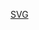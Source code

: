 [SVG](data:image/svg+xml;base64,PD94bWwgdmVyc2lvbj0iMS4wIiBlbmNvZGluZz0iVVRGLTgiIHN0YW5kYWxvbmU9Im5vIj8+Cjwh%0D%0ALS0gQ3JlYXRlZCB3aXRoIElua3NjYXBlIChodHRwOi8vd3d3Lmlua3NjYXBlLm9yZy8pIC0tPgoK%0D%0APHN2ZwogICB4bWxuczpvc2I9Imh0dHA6Ly93d3cub3BlbnN3YXRjaGJvb2sub3JnL3VyaS8yMDA5%0D%0AL29zYiIKICAgeG1sbnM6ZGM9Imh0dHA6Ly9wdXJsLm9yZy9kYy9lbGVtZW50cy8xLjEvIgogICB4%0D%0AbWxuczpjYz0iaHR0cDovL2NyZWF0aXZlY29tbW9ucy5vcmcvbnMjIgogICB4bWxuczpyZGY9Imh0%0D%0AdHA6Ly93d3cudzMub3JnLzE5OTkvMDIvMjItcmRmLXN5bnRheC1ucyMiCiAgIHhtbG5zOnN2Zz0i%0D%0AaHR0cDovL3d3dy53My5vcmcvMjAwMC9zdmciCiAgIHhtbG5zPSJodHRwOi8vd3d3LnczLm9yZy8y%0D%0AMDAwL3N2ZyIKICAgeG1sbnM6c29kaXBvZGk9Imh0dHA6Ly9zb2RpcG9kaS5zb3VyY2Vmb3JnZS5u%0D%0AZXQvRFREL3NvZGlwb2RpLTAuZHRkIgogICB4bWxuczppbmtzY2FwZT0iaHR0cDovL3d3dy5pbmtz%0D%0AY2FwZS5vcmcvbmFtZXNwYWNlcy9pbmtzY2FwZSIKICAgd2lkdGg9Ijc0NC4wOTQ0ODgxOSIKICAg%0D%0AaGVpZ2h0PSIxMDUyLjM2MjIwNDciCiAgIGlkPSJzdmcyIgogICB2ZXJzaW9uPSIxLjEiCiAgIGlu%0D%0Aa3NjYXBlOnZlcnNpb249IjAuOTEgcjEzNzI1IgogICBzb2RpcG9kaTpkb2NuYW1lPSJNRFguc3Zn%0D%0AIj4KICA8ZGVmcwogICAgIGlkPSJkZWZzNCI+CiAgICA8bGluZWFyR3JhZGllbnQKICAgICAgIGlk%0D%0APSJsaW5lYXJHcmFkaWVudDUyMDUiCiAgICAgICBvc2I6cGFpbnQ9InNvbGlkIj4KICAgICAgPHN0%0D%0Ab3AKICAgICAgICAgc3R5bGU9InN0b3AtY29sb3I6IzAwMDAwMDtzdG9wLW9wYWNpdHk6MTsiCiAg%0D%0AICAgICAgIG9mZnNldD0iMCIKICAgICAgICAgaWQ9InN0b3A1MjA3IiAvPgogICAgPC9saW5lYXJH%0D%0AcmFkaWVudD4KICAgIDxsaW5lYXJHcmFkaWVudAogICAgICAgaWQ9ImxpbmVhckdyYWRpZW50Mzc1%0D%0ANSIKICAgICAgIG9zYjpwYWludD0ic29saWQiPgogICAgICA8c3RvcAogICAgICAgICBzdHlsZT0i%0D%0Ac3RvcC1jb2xvcjojMDAwMDAwO3N0b3Atb3BhY2l0eToxOyIKICAgICAgICAgb2Zmc2V0PSIwIgog%0D%0AICAgICAgICBpZD0ic3RvcDM3NTciIC8+CiAgICA8L2xpbmVhckdyYWRpZW50PgogIDwvZGVmcz4K%0D%0AICA8c29kaXBvZGk6bmFtZWR2aWV3CiAgICAgaWQ9ImJhc2UiCiAgICAgcGFnZWNvbG9yPSIjZmZm%0D%0AZmZmIgogICAgIGJvcmRlcmNvbG9yPSIjNjY2NjY2IgogICAgIGJvcmRlcm9wYWNpdHk9IjEuMCIK%0D%0AICAgICBpbmtzY2FwZTpwYWdlb3BhY2l0eT0iMC4wIgogICAgIGlua3NjYXBlOnBhZ2VzaGFkb3c9%0D%0AIjIiCiAgICAgaW5rc2NhcGU6em9vbT0iMiIKICAgICBpbmtzY2FwZTpjeD0iMjMwLjU3ODEyIgog%0D%0AICAgIGlua3NjYXBlOmN5PSI2NDMuOTQxNDciCiAgICAgaW5rc2NhcGU6ZG9jdW1lbnQtdW5pdHM9%0D%0AInB4IgogICAgIGlua3NjYXBlOmN1cnJlbnQtbGF5ZXI9ImxheWVyMSIKICAgICBzaG93Z3JpZD0i%0D%0AZmFsc2UiCiAgICAgaW5rc2NhcGU6d2luZG93LXdpZHRoPSIxNDQwIgogICAgIGlua3NjYXBlOndp%0D%0AbmRvdy1oZWlnaHQ9Ijg1NSIKICAgICBpbmtzY2FwZTp3aW5kb3cteD0iODUiCiAgICAgaW5rc2Nh%0D%0AcGU6d2luZG93LXk9IjUyIgogICAgIGlua3NjYXBlOndpbmRvdy1tYXhpbWl6ZWQ9IjAiIC8+CiAg%0D%0APG1ldGFkYXRhCiAgICAgaWQ9Im1ldGFkYXRhNyI+CiAgICA8cmRmOlJERj4KICAgICAgPGNjOldv%0D%0AcmsKICAgICAgICAgcmRmOmFib3V0PSIiPgogICAgICAgIDxkYzpmb3JtYXQ+aW1hZ2Uvc3ZnK3ht%0D%0AbDwvZGM6Zm9ybWF0PgogICAgICAgIDxkYzp0eXBlCiAgICAgICAgICAgcmRmOnJlc291cmNlPSJo%0D%0AdHRwOi8vcHVybC5vcmcvZGMvZGNtaXR5cGUvU3RpbGxJbWFnZSIgLz4KICAgICAgICA8ZGM6dGl0%0D%0AbGUgLz4KICAgICAgPC9jYzpXb3JrPgogICAgPC9yZGY6UkRGPgogIDwvbWV0YWRhdGE+CiAgPGcK%0D%0AICAgICBpbmtzY2FwZTpsYWJlbD0iTGF5ZXIgMSIKICAgICBpbmtzY2FwZTpncm91cG1vZGU9Imxh%0D%0AeWVyIgogICAgIGlkPSJsYXllcjEiPgogICAgPGcKICAgICAgIGlkPSJnNDQ4MSIKICAgICAgIHRy%0D%0AYW5zZm9ybT0idHJhbnNsYXRlKC0xOCwzOCkiPgogICAgICA8cmVjdAogICAgICAgICB0cmFuc2Zv%0D%0Acm09InNjYWxlKDEsLTEpIgogICAgICAgICB5PSItODMuMTc1ODg4IgogICAgICAgICB4PSI0MDcu%0D%0ANzY3NDYiCiAgICAgICAgIGhlaWdodD0iMjUiCiAgICAgICAgIHdpZHRoPSIxMy40Mjg3NDkiCiAg%0D%0AICAgICAgIGlkPSJyZWN0Mjk4NSIKICAgICAgICAgc3R5bGU9ImZpbGw6bm9uZTtzdHJva2U6IzAw%0D%0AMDAwMDtzdHJva2Utd2lkdGg6MC40MTQ5OTk5OTtzdHJva2UtbGluZWNhcDpidXR0O3N0cm9rZS1s%0D%0AaW5lam9pbjptaXRlcjtzdHJva2UtbWl0ZXJsaW1pdDo0O3N0cm9rZS1vcGFjaXR5OjE7c3Ryb2tl%0D%0ALWRhc2hhcnJheTpub25lIiAvPgogICAgICA8cmVjdAogICAgICAgICBzdHlsZT0iZmlsbDpub25l%0D%0AO3N0cm9rZTojMDAwMDAwO3N0cm9rZS13aWR0aDowLjQxNDk5OTk5O3N0cm9rZS1saW5lY2FwOmJ1%0D%0AdHQ7c3Ryb2tlLWxpbmVqb2luOm1pdGVyO3N0cm9rZS1taXRlcmxpbWl0OjQ7c3Ryb2tlLW9wYWNp%0D%0AdHk6MTtzdHJva2UtZGFzaGFycmF5Om5vbmUiCiAgICAgICAgIGlkPSJyZWN0NTI2MCIKICAgICAg%0D%0AICAgd2lkdGg9IjEzLjQyODc0OSIKICAgICAgICAgaGVpZ2h0PSIyNSIKICAgICAgICAgeD0iNDM1%0D%0ALjM1MDgiCiAgICAgICAgIHk9Ii04My4xNzU4ODgiCiAgICAgICAgIHRyYW5zZm9ybT0ic2NhbGUo%0D%0AMSwtMSkiIC8+CiAgICAgIDxyZWN0CiAgICAgICAgIHN0eWxlPSJmaWxsOm5vbmU7c3Ryb2tlOiMw%0D%0AMDAwMDA7c3Ryb2tlLXdpZHRoOjAuNDE0OTk5OTk7c3Ryb2tlLWxpbmVjYXA6YnV0dDtzdHJva2Ut%0D%0AbGluZWpvaW46bWl0ZXI7c3Ryb2tlLW1pdGVybGltaXQ6NDtzdHJva2Utb3BhY2l0eToxO3N0cm9r%0D%0AZS1kYXNoYXJyYXk6bm9uZSIKICAgICAgICAgaWQ9InJlY3Q1MjY2IgogICAgICAgICB3aWR0aD0i%0D%0AMTMuNDI4NzQ5IgogICAgICAgICBoZWlnaHQ9IjI1IgogICAgICAgICB4PSI0MjEuNDM0MTEiCiAg%0D%0AICAgICAgIHk9Ii04My4xNzU4ODgiCiAgICAgICAgIHRyYW5zZm9ybT0ic2NhbGUoMSwtMSkiIC8+%0D%0ACiAgICAgIDxyZWN0CiAgICAgICAgIHN0eWxlPSJmaWxsOm5vbmU7c3Ryb2tlOiMwMDAwMDA7c3Ry%0D%0Ab2tlLXdpZHRoOjAuNDE0OTk5OTk7c3Ryb2tlLWxpbmVjYXA6YnV0dDtzdHJva2UtbGluZWpvaW46%0D%0AbWl0ZXI7c3Ryb2tlLW1pdGVybGltaXQ6NDtzdHJva2Utb3BhY2l0eToxO3N0cm9rZS1kYXNoYXJy%0D%0AYXk6bm9uZSIKICAgICAgICAgaWQ9InJlY3Q1MjcwIgogICAgICAgICB3aWR0aD0iMTMuNDI4NzQ5%0D%0AIgogICAgICAgICBoZWlnaHQ9IjI1IgogICAgICAgICB4PSI0NDkuMDE3NDYiCiAgICAgICAgIHk9%0D%0AIi04My4xNzU4ODgiCiAgICAgICAgIHRyYW5zZm9ybT0ic2NhbGUoMSwtMSkiIC8+CiAgICA8L2c+%0D%0ACiAgICA8ZwogICAgICAgaWQ9Imc1Mjg2IgogICAgICAgdHJhbnNmb3JtPSJ0cmFuc2xhdGUoLTI3%0D%0ALjUsMTguNzUpIj4KICAgICAgPHJlY3QKICAgICAgICAgc3R5bGU9ImZpbGw6bm9uZTtzdHJva2U6%0D%0AIzAwMDAwMDtzdHJva2Utd2lkdGg6MC40MTQ5OTk5OTtzdHJva2UtbGluZWNhcDpidXR0O3N0cm9r%0D%0AZS1saW5lam9pbjptaXRlcjtzdHJva2UtbWl0ZXJsaW1pdDo0O3N0cm9rZS1vcGFjaXR5OjE7c3Ry%0D%0Ab2tlLWRhc2hhcnJheTpub25lIgogICAgICAgICBpZD0icmVjdDUyODgiCiAgICAgICAgIHdpZHRo%0D%0APSIxMy40Mjg3NDkiCiAgICAgICAgIGhlaWdodD0iMjUiCiAgICAgICAgIHg9IjgwLjAwMDQyNyIK%0D%0AICAgICAgICAgeT0iLTExNS4zNjIxOCIKICAgICAgICAgdHJhbnNmb3JtPSJzY2FsZSgxLC0xKSIg%0D%0ALz4KICAgICAgPHJlY3QKICAgICAgICAgdHJhbnNmb3JtPSJzY2FsZSgxLC0xKSIKICAgICAgICAg%0D%0AeT0iLTExNS4zNjIxOCIKICAgICAgICAgeD0iMTA3LjU4Mzc2IgogICAgICAgICBoZWlnaHQ9IjI1%0D%0AIgogICAgICAgICB3aWR0aD0iMTMuNDI4NzQ5IgogICAgICAgICBpZD0icmVjdDUyOTAiCiAgICAg%0D%0AICAgIHN0eWxlPSJmaWxsOm5vbmU7c3Ryb2tlOiMwMDAwMDA7c3Ryb2tlLXdpZHRoOjAuNDE0OTk5%0D%0AOTk7c3Ryb2tlLWxpbmVjYXA6YnV0dDtzdHJva2UtbGluZWpvaW46bWl0ZXI7c3Ryb2tlLW1pdGVy%0D%0AbGltaXQ6NDtzdHJva2Utb3BhY2l0eToxO3N0cm9rZS1kYXNoYXJyYXk6bm9uZSIgLz4KICAgICAg%0D%0APHJlY3QKICAgICAgICAgdHJhbnNmb3JtPSJzY2FsZSgxLC0xKSIKICAgICAgICAgeT0iLTExNS4z%0D%0ANjIxOCIKICAgICAgICAgeD0iOTMuNjY3MDg0IgogICAgICAgICBoZWlnaHQ9IjI1IgogICAgICAg%0D%0AICB3aWR0aD0iMTMuNDI4NzQ5IgogICAgICAgICBpZD0icmVjdDUyOTIiCiAgICAgICAgIHN0eWxl%0D%0APSJmaWxsOm5vbmU7c3Ryb2tlOiMwMDAwMDA7c3Ryb2tlLXdpZHRoOjAuNDE0OTk5OTk7c3Ryb2tl%0D%0ALWxpbmVjYXA6YnV0dDtzdHJva2UtbGluZWpvaW46bWl0ZXI7c3Ryb2tlLW1pdGVybGltaXQ6NDtz%0D%0AdHJva2Utb3BhY2l0eToxO3N0cm9rZS1kYXNoYXJyYXk6bm9uZSIgLz4KICAgICAgPHJlY3QKICAg%0D%0AICAgICAgdHJhbnNmb3JtPSJzY2FsZSgxLC0xKSIKICAgICAgICAgeT0iLTExNS4zNjIxOCIKICAg%0D%0AICAgICAgeD0iMTIxLjI1MDQyIgogICAgICAgICBoZWlnaHQ9IjI1IgogICAgICAgICB3aWR0aD0i%0D%0AMTMuNDI4NzQ5IgogICAgICAgICBpZD0icmVjdDUyOTQiCiAgICAgICAgIHN0eWxlPSJmaWxsOm5v%0D%0AbmU7c3Ryb2tlOiMwMDAwMDA7c3Ryb2tlLXdpZHRoOjAuNDE0OTk5OTk7c3Ryb2tlLWxpbmVjYXA6%0D%0AYnV0dDtzdHJva2UtbGluZWpvaW46bWl0ZXI7c3Ryb2tlLW1pdGVybGltaXQ6NDtzdHJva2Utb3Bh%0D%0AY2l0eToxO3N0cm9rZS1kYXNoYXJyYXk6bm9uZSIgLz4KICAgIDwvZz4KICAgIDxyZWN0CiAgICAg%0D%0AICBzdHlsZT0iZmlsbDojMDAwMDAwO2ZpbGwtb3BhY2l0eTowO2ZpbGwtcnVsZTpldmVub2RkO3N0%0D%0Acm9rZTojMDAwMDAwO3N0cm9rZS13aWR0aDowLjQ2MDY4MjY7c3Ryb2tlLW1pdGVybGltaXQ6NDtz%0D%0AdHJva2Utb3BhY2l0eToxO3N0cm9rZS1kYXNoYXJyYXk6bm9uZSIKICAgICAgIGlkPSJyZWN0NTI5%0D%0ANiIKICAgICAgIHdpZHRoPSI3My45MzY0NyIKICAgICAgIGhlaWdodD0iMjUiCiAgICAgICB4PSIx%0D%0AMDcuNSIKICAgICAgIHk9IjEwOS4zNjIxOCIgLz4KICAgIDx0ZXh0CiAgICAgICB4bWw6c3BhY2U9%0D%0AInByZXNlcnZlIgogICAgICAgc3R5bGU9ImZvbnQtc2l6ZTo2LjUwODU3NzM1cHg7Zm9udC1zdHls%0D%0AZTpub3JtYWw7Zm9udC13ZWlnaHQ6bm9ybWFsO2xpbmUtaGVpZ2h0OjEyNSU7bGV0dGVyLXNwYWNp%0D%0Abmc6MHB4O3dvcmQtc3BhY2luZzowcHg7ZmlsbDojMDAwMDAwO2ZpbGwtb3BhY2l0eToxO3N0cm9r%0D%0AZTpub25lO2ZvbnQtZmFtaWx5OlNhbnMiCiAgICAgICB4PSIxMTguMjM1MjQiCiAgICAgICB5PSIx%0D%0AMTkuOTIwNDYiCiAgICAgICBpZD0idGV4dDUyOTgiCiAgICAgICBzb2RpcG9kaTpsaW5lc3BhY2lu%0D%0AZz0iMTI1JSI+PHRzcGFuCiAgICAgICAgIHNvZGlwb2RpOnJvbGU9ImxpbmUiCiAgICAgICAgIGlk%0D%0APSJ0c3BhbjUzMDAiCiAgICAgICAgIHg9IjExOC4yMzUyNCIKICAgICAgICAgeT0iMTE5LjkyMDQ2%0D%0AIj5EaWN0IEluZm8gU3RyaW5nIDwvdHNwYW4+PHRzcGFuCiAgICAgICAgIHNvZGlwb2RpOnJvbGU9%0D%0AImxpbmUiCiAgICAgICAgIHg9IjExOC4yMzUyNCIKICAgICAgICAgeT0iMTI4LjA1NjE4IgogICAg%0D%0AICAgICBpZD0idHNwYW41MzkwIj4gICAgICBVVEYtMTY8L3RzcGFuPjwvdGV4dD4KICAgIDx0ZXh0%0D%0ACiAgICAgICB4bWw6c3BhY2U9InByZXNlcnZlIgogICAgICAgc3R5bGU9ImZvbnQtc2l6ZToxNHB4%0D%0AO2ZvbnQtc3R5bGU6bm9ybWFsO2ZvbnQtd2VpZ2h0Om5vcm1hbDtsaW5lLWhlaWdodDoxMjUlO2xl%0D%0AdHRlci1zcGFjaW5nOjBweDt3b3JkLXNwYWNpbmc6MHB4O2ZpbGw6IzAwMDAwMDtmaWxsLW9wYWNp%0D%0AdHk6MTtzdHJva2U6bm9uZTtmb250LWZhbWlseTpTYW5zIgogICAgICAgeD0iNjkuMjUiCiAgICAg%0D%0AICB5PSIxMjIuODYyMTgiCiAgICAgICBpZD0idGV4dDUzMDIiCiAgICAgICBzb2RpcG9kaTpsaW5l%0D%0Ac3BhY2luZz0iMTI1JSI+PHRzcGFuCiAgICAgICAgIHNvZGlwb2RpOnJvbGU9ImxpbmUiCiAgICAg%0D%0AICAgIGlkPSJ0c3BhbjUzMDQiCiAgICAgICAgIHg9IjY5LjI1IgogICAgICAgICB5PSIxMjIuODYy%0D%0AMTgiCiAgICAgICAgIHN0eWxlPSJmb250LXNpemU6NnB4Ij5JbnRlZ2VyPC90c3Bhbj48L3RleHQ+%0D%0ACiAgICA8ZwogICAgICAgaWQ9Imc1MzUzIgogICAgICAgdHJhbnNmb3JtPSJ0cmFuc2xhdGUoMTAy%0D%0ALjI0NTkxLDE4LjczNDAxOSkiPgogICAgICA8cmVjdAogICAgICAgICBzdHlsZT0iZmlsbDpub25l%0D%0AO3N0cm9rZTojMDAwMDAwO3N0cm9rZS13aWR0aDowLjQxNDk5OTk5O3N0cm9rZS1saW5lY2FwOmJ1%0D%0AdHQ7c3Ryb2tlLWxpbmVqb2luOm1pdGVyO3N0cm9rZS1taXRlcmxpbWl0OjQ7c3Ryb2tlLWRhc2hh%0D%0AcnJheTpub25lO3N0cm9rZS1vcGFjaXR5OjEiCiAgICAgICAgIGlkPSJyZWN0NTM1NSIKICAgICAg%0D%0AICAgd2lkdGg9IjEzLjQyODc0OSIKICAgICAgICAgaGVpZ2h0PSIyNSIKICAgICAgICAgeD0iODAu%0D%0AMDAwNDI3IgogICAgICAgICB5PSItMTE1LjM2MjE4IgogICAgICAgICB0cmFuc2Zvcm09InNjYWxl%0D%0AKDEsLTEpIiAvPgogICAgICA8cmVjdAogICAgICAgICB0cmFuc2Zvcm09InNjYWxlKDEsLTEpIgog%0D%0AICAgICAgICB5PSItMTE1LjM2MjE4IgogICAgICAgICB4PSIxMDcuNTgzNzYiCiAgICAgICAgIGhl%0D%0AaWdodD0iMjUiCiAgICAgICAgIHdpZHRoPSIxMy40Mjg3NDkiCiAgICAgICAgIGlkPSJyZWN0NTM1%0D%0ANyIKICAgICAgICAgc3R5bGU9ImZpbGw6bm9uZTtzdHJva2U6IzAwMDAwMDtzdHJva2Utd2lkdGg6%0D%0AMC40MTQ5OTk5OTtzdHJva2UtbGluZWNhcDpidXR0O3N0cm9rZS1saW5lam9pbjptaXRlcjtzdHJv%0D%0Aa2UtbWl0ZXJsaW1pdDo0O3N0cm9rZS1kYXNoYXJyYXk6bm9uZTtzdHJva2Utb3BhY2l0eToxIiAv%0D%0APgogICAgICA8cmVjdAogICAgICAgICB0cmFuc2Zvcm09InNjYWxlKDEsLTEpIgogICAgICAgICB5%0D%0APSItMTE1LjM2MjE4IgogICAgICAgICB4PSI5My42NjcwODQiCiAgICAgICAgIGhlaWdodD0iMjUi%0D%0ACiAgICAgICAgIHdpZHRoPSIxMy40Mjg3NDkiCiAgICAgICAgIGlkPSJyZWN0NTM1OSIKICAgICAg%0D%0AICAgc3R5bGU9ImZpbGw6bm9uZTtzdHJva2U6IzAwMDAwMDtzdHJva2Utd2lkdGg6MC40MTQ5OTk5%0D%0AOTtzdHJva2UtbGluZWNhcDpidXR0O3N0cm9rZS1saW5lam9pbjptaXRlcjtzdHJva2UtbWl0ZXJs%0D%0AaW1pdDo0O3N0cm9rZS1kYXNoYXJyYXk6bm9uZTtzdHJva2Utb3BhY2l0eToxIiAvPgogICAgICA8%0D%0AcmVjdAogICAgICAgICB0cmFuc2Zvcm09InNjYWxlKDEsLTEpIgogICAgICAgICB5PSItMTE1LjM2%0D%0AMjE4IgogICAgICAgICB4PSIxMjEuMjUwNDIiCiAgICAgICAgIGhlaWdodD0iMjUiCiAgICAgICAg%0D%0AIHdpZHRoPSIxMy40Mjg3NDkiCiAgICAgICAgIGlkPSJyZWN0NTM2MSIKICAgICAgICAgc3R5bGU9%0D%0AImZpbGw6bm9uZTtzdHJva2U6IzAwMDAwMDtzdHJva2Utd2lkdGg6MC40MTQ5OTk5OTtzdHJva2Ut%0D%0AbGluZWNhcDpidXR0O3N0cm9rZS1saW5lam9pbjptaXRlcjtzdHJva2UtbWl0ZXJsaW1pdDo0O3N0%0D%0Acm9rZS1kYXNoYXJyYXk6bm9uZTtzdHJva2Utb3BhY2l0eToxIiAvPgogICAgPC9nPgogICAgPHRl%0D%0AeHQKICAgICAgIHhtbDpzcGFjZT0icHJlc2VydmUiCiAgICAgICBzdHlsZT0iZm9udC1zaXplOjZw%0D%0AeDtmb250LXN0eWxlOm5vcm1hbDtmb250LXdlaWdodDpub3JtYWw7bGluZS1oZWlnaHQ6MTI1JTts%0D%0AZXR0ZXItc3BhY2luZzowcHg7d29yZC1zcGFjaW5nOjBweDtmaWxsOiMwMDAwMDA7ZmlsbC1vcGFj%0D%0AaXR5OjE7c3Ryb2tlOm5vbmU7Zm9udC1mYW1pbHk6U2FucyIKICAgICAgIHg9IjgyLjI1IgogICAg%0D%0AICAgeT0iODkuODYyMTgzIgogICAgICAgaWQ9InRleHQ1Mzg2IgogICAgICAgc29kaXBvZGk6bGlu%0D%0AZXNwYWNpbmc9IjEyNSUiPjx0c3BhbgogICAgICAgICBzb2RpcG9kaTpyb2xlPSJsaW5lIgogICAg%0D%0AICAgICBpZD0idHNwYW41Mzg4IgogICAgICAgICB4PSI4Mi4yNSIKICAgICAgICAgeT0iODkuODYy%0D%0AMTgzIj5OdW1iZXIgb2YgQnl0ZXM8L3RzcGFuPjwvdGV4dD4KICAgIDxnCiAgICAgICBpZD0iZzUz%0D%0AOTIiCiAgICAgICB0cmFuc2Zvcm09InRyYW5zbGF0ZSgtMjgsMTM1KSIKICAgICAgIHN0eWxlPSJm%0D%0AaWxsOiM4MDgwMDAiPgogICAgICA8cmVjdAogICAgICAgICBzdHlsZT0iZmlsbDojODA4MDAwO3N0%0D%0Acm9rZTojMDAwMDAwO3N0cm9rZS13aWR0aDowLjQxNDk5OTk5O3N0cm9rZS1saW5lY2FwOmJ1dHQ7%0D%0Ac3Ryb2tlLWxpbmVqb2luOm1pdGVyO3N0cm9rZS1taXRlcmxpbWl0OjQ7c3Ryb2tlLW9wYWNpdHk6%0D%0AMTtzdHJva2UtZGFzaGFycmF5Om5vbmUiCiAgICAgICAgIGlkPSJyZWN0NTM5NCIKICAgICAgICAg%0D%0Ad2lkdGg9IjEzLjQyODc0OSIKICAgICAgICAgaGVpZ2h0PSIyNSIKICAgICAgICAgeD0iODAuMDAw%0D%0ANDI3IgogICAgICAgICB5PSItMTE1LjM2MjE4IgogICAgICAgICB0cmFuc2Zvcm09InNjYWxlKDEs%0D%0ALTEpIiAvPgogICAgICA8cmVjdAogICAgICAgICB0cmFuc2Zvcm09InNjYWxlKDEsLTEpIgogICAg%0D%0AICAgICB5PSItMTE1LjM2MjE4IgogICAgICAgICB4PSIxMDcuNTgzNzYiCiAgICAgICAgIGhlaWdo%0D%0AdD0iMjUiCiAgICAgICAgIHdpZHRoPSIxMy40Mjg3NDkiCiAgICAgICAgIGlkPSJyZWN0NTM5NiIK%0D%0AICAgICAgICAgc3R5bGU9ImZpbGw6IzgwODAwMDtzdHJva2U6IzAwMDAwMDtzdHJva2Utd2lkdGg6%0D%0AMC40MTQ5OTk5OTtzdHJva2UtbGluZWNhcDpidXR0O3N0cm9rZS1saW5lam9pbjptaXRlcjtzdHJv%0D%0Aa2UtbWl0ZXJsaW1pdDo0O3N0cm9rZS1vcGFjaXR5OjE7c3Ryb2tlLWRhc2hhcnJheTpub25lIiAv%0D%0APgogICAgICA8cmVjdAogICAgICAgICB0cmFuc2Zvcm09InNjYWxlKDEsLTEpIgogICAgICAgICB5%0D%0APSItMTE1LjM2MjE4IgogICAgICAgICB4PSI5My42NjcwODQiCiAgICAgICAgIGhlaWdodD0iMjUi%0D%0ACiAgICAgICAgIHdpZHRoPSIxMy40Mjg3NDkiCiAgICAgICAgIGlkPSJyZWN0NTM5OCIKICAgICAg%0D%0AICAgc3R5bGU9ImZpbGw6IzgwODAwMDtzdHJva2U6IzAwMDAwMDtzdHJva2Utd2lkdGg6MC40MTQ5%0D%0AOTk5OTtzdHJva2UtbGluZWNhcDpidXR0O3N0cm9rZS1saW5lam9pbjptaXRlcjtzdHJva2UtbWl0%0D%0AZXJsaW1pdDo0O3N0cm9rZS1vcGFjaXR5OjE7c3Ryb2tlLWRhc2hhcnJheTpub25lIiAvPgogICAg%0D%0AICA8cmVjdAogICAgICAgICB0cmFuc2Zvcm09InNjYWxlKDEsLTEpIgogICAgICAgICB5PSItMTE1%0D%0ALjM2MjE4IgogICAgICAgICB4PSIxMjEuMjUwNDIiCiAgICAgICAgIGhlaWdodD0iMjUiCiAgICAg%0D%0AICAgIHdpZHRoPSIxMy40Mjg3NDkiCiAgICAgICAgIGlkPSJyZWN0NTQwMCIKICAgICAgICAgc3R5%0D%0AbGU9ImZpbGw6IzgwODAwMDtzdHJva2U6IzAwMDAwMDtzdHJva2Utd2lkdGg6MC40MTQ5OTk5OTtz%0D%0AdHJva2UtbGluZWNhcDpidXR0O3N0cm9rZS1saW5lam9pbjptaXRlcjtzdHJva2UtbWl0ZXJsaW1p%0D%0AdDo0O3N0cm9rZS1vcGFjaXR5OjE7c3Ryb2tlLWRhc2hhcnJheTpub25lIiAvPgogICAgPC9nPgog%0D%0AICAgPGcKICAgICAgIHRyYW5zZm9ybT0idHJhbnNsYXRlKDI3LDEzNSkiCiAgICAgICBpZD0iZzU0%0D%0AMDIiCiAgICAgICBzdHlsZT0iZmlsbDojODA4MDAwIj4KICAgICAgPHJlY3QKICAgICAgICAgdHJh%0D%0AbnNmb3JtPSJzY2FsZSgxLC0xKSIKICAgICAgICAgeT0iLTExNS4zNjIxOCIKICAgICAgICAgeD0i%0D%0AODAuMDAwNDI3IgogICAgICAgICBoZWlnaHQ9IjI1IgogICAgICAgICB3aWR0aD0iMTMuNDI4NzQ5%0D%0AIgogICAgICAgICBpZD0icmVjdDU0MDQiCiAgICAgICAgIHN0eWxlPSJmaWxsOiM4MDgwMDA7c3Ry%0D%0Ab2tlOiMwMDAwMDA7c3Ryb2tlLXdpZHRoOjAuNDE0OTk5OTk7c3Ryb2tlLWxpbmVjYXA6YnV0dDtz%0D%0AdHJva2UtbGluZWpvaW46bWl0ZXI7c3Ryb2tlLW1pdGVybGltaXQ6NDtzdHJva2Utb3BhY2l0eTox%0D%0AO3N0cm9rZS1kYXNoYXJyYXk6bm9uZSIgLz4KICAgICAgPHJlY3QKICAgICAgICAgc3R5bGU9ImZp%0D%0AbGw6IzgwODAwMDtzdHJva2U6IzAwMDAwMDtzdHJva2Utd2lkdGg6MC40MTQ5OTk5OTtzdHJva2Ut%0D%0AbGluZWNhcDpidXR0O3N0cm9rZS1saW5lam9pbjptaXRlcjtzdHJva2UtbWl0ZXJsaW1pdDo0O3N0%0D%0Acm9rZS1vcGFjaXR5OjE7c3Ryb2tlLWRhc2hhcnJheTpub25lIgogICAgICAgICBpZD0icmVjdDU0%0D%0AMDYiCiAgICAgICAgIHdpZHRoPSIxMy40Mjg3NDkiCiAgICAgICAgIGhlaWdodD0iMjUiCiAgICAg%0D%0AICAgIHg9IjEwNy41ODM3NiIKICAgICAgICAgeT0iLTExNS4zNjIxOCIKICAgICAgICAgdHJhbnNm%0D%0Ab3JtPSJzY2FsZSgxLC0xKSIgLz4KICAgICAgPHJlY3QKICAgICAgICAgc3R5bGU9ImZpbGw6Izgw%0D%0AODAwMDtzdHJva2U6IzAwMDAwMDtzdHJva2Utd2lkdGg6MC40MTQ5OTk5OTtzdHJva2UtbGluZWNh%0D%0AcDpidXR0O3N0cm9rZS1saW5lam9pbjptaXRlcjtzdHJva2UtbWl0ZXJsaW1pdDo0O3N0cm9rZS1v%0D%0AcGFjaXR5OjE7c3Ryb2tlLWRhc2hhcnJheTpub25lIgogICAgICAgICBpZD0icmVjdDU0MDgiCiAg%0D%0AICAgICAgIHdpZHRoPSIxMy40Mjg3NDkiCiAgICAgICAgIGhlaWdodD0iMjUiCiAgICAgICAgIHg9%0D%0AIjkzLjY2NzA4NCIKICAgICAgICAgeT0iLTExNS4zNjIxOCIKICAgICAgICAgdHJhbnNmb3JtPSJz%0D%0AY2FsZSgxLC0xKSIgLz4KICAgICAgPHJlY3QKICAgICAgICAgc3R5bGU9ImZpbGw6IzgwODAwMDtz%0D%0AdHJva2U6IzAwMDAwMDtzdHJva2Utd2lkdGg6MC40MTQ5OTk5OTtzdHJva2UtbGluZWNhcDpidXR0%0D%0AO3N0cm9rZS1saW5lam9pbjptaXRlcjtzdHJva2UtbWl0ZXJsaW1pdDo0O3N0cm9rZS1vcGFjaXR5%0D%0AOjE7c3Ryb2tlLWRhc2hhcnJheTpub25lIgogICAgICAgICBpZD0icmVjdDU0MTAiCiAgICAgICAg%0D%0AIHdpZHRoPSIxMy40Mjg3NDkiCiAgICAgICAgIGhlaWdodD0iMjUiCiAgICAgICAgIHg9IjEyMS4y%0D%0ANTA0MiIKICAgICAgICAgeT0iLTExNS4zNjIxOCIKICAgICAgICAgdHJhbnNmb3JtPSJzY2FsZSgx%0D%0ALC0xKSIgLz4KICAgIDwvZz4KICAgIDxnCiAgICAgICB0cmFuc2Zvcm09InRyYW5zbGF0ZSgtMjgs%0D%0AMTY0LjUpIgogICAgICAgaWQ9Imc1NDQwIgogICAgICAgc3R5bGU9ImZpbGw6IzgwODAwMCI+CiAg%0D%0AICAgIDxyZWN0CiAgICAgICAgIHRyYW5zZm9ybT0ic2NhbGUoMSwtMSkiCiAgICAgICAgIHk9Ii0x%0D%0AMTUuMzYyMTgiCiAgICAgICAgIHg9IjgwLjAwMDQyNyIKICAgICAgICAgaGVpZ2h0PSIyNSIKICAg%0D%0AICAgICAgd2lkdGg9IjEzLjQyODc0OSIKICAgICAgICAgaWQ9InJlY3Q1NDQyIgogICAgICAgICBz%0D%0AdHlsZT0iZmlsbDojODA4MDAwO3N0cm9rZTojMDAwMDAwO3N0cm9rZS13aWR0aDowLjQxNDk5OTk5%0D%0AO3N0cm9rZS1saW5lY2FwOmJ1dHQ7c3Ryb2tlLWxpbmVqb2luOm1pdGVyO3N0cm9rZS1taXRlcmxp%0D%0AbWl0OjQ7c3Ryb2tlLW9wYWNpdHk6MTtzdHJva2UtZGFzaGFycmF5Om5vbmUiIC8+CiAgICAgIDxy%0D%0AZWN0CiAgICAgICAgIHN0eWxlPSJmaWxsOiM4MDgwMDA7c3Ryb2tlOiMwMDAwMDA7c3Ryb2tlLXdp%0D%0AZHRoOjAuNDE0OTk5OTk7c3Ryb2tlLWxpbmVjYXA6YnV0dDtzdHJva2UtbGluZWpvaW46bWl0ZXI7%0D%0Ac3Ryb2tlLW1pdGVybGltaXQ6NDtzdHJva2Utb3BhY2l0eToxO3N0cm9rZS1kYXNoYXJyYXk6bm9u%0D%0AZSIKICAgICAgICAgaWQ9InJlY3Q1NDQ0IgogICAgICAgICB3aWR0aD0iMTMuNDI4NzQ5IgogICAg%0D%0AICAgICBoZWlnaHQ9IjI1IgogICAgICAgICB4PSIxMDcuNTgzNzYiCiAgICAgICAgIHk9Ii0xMTUu%0D%0AMzYyMTgiCiAgICAgICAgIHRyYW5zZm9ybT0ic2NhbGUoMSwtMSkiIC8+CiAgICAgIDxyZWN0CiAg%0D%0AICAgICAgIHN0eWxlPSJmaWxsOiM4MDgwMDA7c3Ryb2tlOiMwMDAwMDA7c3Ryb2tlLXdpZHRoOjAu%0D%0ANDE0OTk5OTk7c3Ryb2tlLWxpbmVjYXA6YnV0dDtzdHJva2UtbGluZWpvaW46bWl0ZXI7c3Ryb2tl%0D%0ALW1pdGVybGltaXQ6NDtzdHJva2Utb3BhY2l0eToxO3N0cm9rZS1kYXNoYXJyYXk6bm9uZSIKICAg%0D%0AICAgICAgaWQ9InJlY3Q1NDQ2IgogICAgICAgICB3aWR0aD0iMTMuNDI4NzQ5IgogICAgICAgICBo%0D%0AZWlnaHQ9IjI1IgogICAgICAgICB4PSI5My42NjcwODQiCiAgICAgICAgIHk9Ii0xMTUuMzYyMTgi%0D%0ACiAgICAgICAgIHRyYW5zZm9ybT0ic2NhbGUoMSwtMSkiIC8+CiAgICAgIDxyZWN0CiAgICAgICAg%0D%0AIHN0eWxlPSJmaWxsOiM4MDgwMDA7c3Ryb2tlOiMwMDAwMDA7c3Ryb2tlLXdpZHRoOjAuNDE0OTk5%0D%0AOTk7c3Ryb2tlLWxpbmVjYXA6YnV0dDtzdHJva2UtbGluZWpvaW46bWl0ZXI7c3Ryb2tlLW1pdGVy%0D%0AbGltaXQ6NDtzdHJva2Utb3BhY2l0eToxO3N0cm9rZS1kYXNoYXJyYXk6bm9uZSIKICAgICAgICAg%0D%0AaWQ9InJlY3Q1NDQ4IgogICAgICAgICB3aWR0aD0iMTMuNDI4NzQ5IgogICAgICAgICBoZWlnaHQ9%0D%0AIjI1IgogICAgICAgICB4PSIxMjEuMjUwNDIiCiAgICAgICAgIHk9Ii0xMTUuMzYyMTgiCiAgICAg%0D%0AICAgIHRyYW5zZm9ybT0ic2NhbGUoMSwtMSkiIC8+CiAgICA8L2c+CiAgICA8ZwogICAgICAgaWQ9%0D%0AImc1NDUwIgogICAgICAgdHJhbnNmb3JtPSJ0cmFuc2xhdGUoMjcsMTY0LjUpIgogICAgICAgc3R5%0D%0AbGU9ImZpbGw6IzgwODAwMCI+CiAgICAgIDxyZWN0CiAgICAgICAgIHN0eWxlPSJmaWxsOiM4MDgw%0D%0AMDA7c3Ryb2tlOiMwMDAwMDA7c3Ryb2tlLXdpZHRoOjAuNDE0OTk5OTk7c3Ryb2tlLWxpbmVjYXA6%0D%0AYnV0dDtzdHJva2UtbGluZWpvaW46bWl0ZXI7c3Ryb2tlLW1pdGVybGltaXQ6NDtzdHJva2Utb3Bh%0D%0AY2l0eToxO3N0cm9rZS1kYXNoYXJyYXk6bm9uZSIKICAgICAgICAgaWQ9InJlY3Q1NDUyIgogICAg%0D%0AICAgICB3aWR0aD0iMTMuNDI4NzQ5IgogICAgICAgICBoZWlnaHQ9IjI1IgogICAgICAgICB4PSI4%0D%0AMC4wMDA0MjciCiAgICAgICAgIHk9Ii0xMTUuMzYyMTgiCiAgICAgICAgIHRyYW5zZm9ybT0ic2Nh%0D%0AbGUoMSwtMSkiIC8+CiAgICAgIDxyZWN0CiAgICAgICAgIHRyYW5zZm9ybT0ic2NhbGUoMSwtMSki%0D%0ACiAgICAgICAgIHk9Ii0xMTUuMzYyMTgiCiAgICAgICAgIHg9IjEwNy41ODM3NiIKICAgICAgICAg%0D%0AaGVpZ2h0PSIyNSIKICAgICAgICAgd2lkdGg9IjEzLjQyODc0OSIKICAgICAgICAgaWQ9InJlY3Q1%0D%0ANDU0IgogICAgICAgICBzdHlsZT0iZmlsbDojODA4MDAwO3N0cm9rZTojMDAwMDAwO3N0cm9rZS13%0D%0AaWR0aDowLjQxNDk5OTk5O3N0cm9rZS1saW5lY2FwOmJ1dHQ7c3Ryb2tlLWxpbmVqb2luOm1pdGVy%0D%0AO3N0cm9rZS1taXRlcmxpbWl0OjQ7c3Ryb2tlLW9wYWNpdHk6MTtzdHJva2UtZGFzaGFycmF5Om5v%0D%0AbmUiIC8+CiAgICAgIDxyZWN0CiAgICAgICAgIHRyYW5zZm9ybT0ic2NhbGUoMSwtMSkiCiAgICAg%0D%0AICAgIHk9Ii0xMTUuMzYyMTgiCiAgICAgICAgIHg9IjkzLjY2NzA4NCIKICAgICAgICAgaGVpZ2h0%0D%0APSIyNSIKICAgICAgICAgd2lkdGg9IjEzLjQyODc0OSIKICAgICAgICAgaWQ9InJlY3Q1NDU2Igog%0D%0AICAgICAgICBzdHlsZT0iZmlsbDojODA4MDAwO3N0cm9rZTojMDAwMDAwO3N0cm9rZS13aWR0aDow%0D%0ALjQxNDk5OTk5O3N0cm9rZS1saW5lY2FwOmJ1dHQ7c3Ryb2tlLWxpbmVqb2luOm1pdGVyO3N0cm9r%0D%0AZS1taXRlcmxpbWl0OjQ7c3Ryb2tlLW9wYWNpdHk6MTtzdHJva2UtZGFzaGFycmF5Om5vbmUiIC8+%0D%0ACiAgICAgIDxyZWN0CiAgICAgICAgIHRyYW5zZm9ybT0ic2NhbGUoMSwtMSkiCiAgICAgICAgIHk9%0D%0AIi0xMTUuMzYyMTgiCiAgICAgICAgIHg9IjEyMS4yNTA0MiIKICAgICAgICAgaGVpZ2h0PSIyNSIK%0D%0AICAgICAgICAgd2lkdGg9IjEzLjQyODc0OSIKICAgICAgICAgaWQ9InJlY3Q1NDU4IgogICAgICAg%0D%0AICBzdHlsZT0iZmlsbDojODA4MDAwO3N0cm9rZTojMDAwMDAwO3N0cm9rZS13aWR0aDowLjQxNDk5%0D%0AOTk5O3N0cm9rZS1saW5lY2FwOmJ1dHQ7c3Ryb2tlLWxpbmVqb2luOm1pdGVyO3N0cm9rZS1taXRl%0D%0AcmxpbWl0OjQ7c3Ryb2tlLW9wYWNpdHk6MTtzdHJva2UtZGFzaGFycmF5Om5vbmUiIC8+CiAgICA8%0D%0AL2c+CiAgICA8dGV4dAogICAgICAgeG1sOnNwYWNlPSJwcmVzZXJ2ZSIKICAgICAgIHN0eWxlPSJm%0D%0Ab250LXNpemU6NnB4O2ZvbnQtc3R5bGU6bm9ybWFsO2ZvbnQtd2VpZ2h0Om5vcm1hbDtsaW5lLWhl%0D%0AaWdodDoxMjUlO2xldHRlci1zcGFjaW5nOjBweDt3b3JkLXNwYWNpbmc6MHB4O2ZpbGw6IzAwMDAw%0D%0AMDtmaWxsLW9wYWNpdHk6MTtzdHJva2U6bm9uZTtmb250LWZhbWlseTpTYW5zIgogICAgICAgeD0i%0D%0ANzkuMjUiCiAgICAgICB5PSIyNzAuMTEyMTgiCiAgICAgICBpZD0idGV4dDU0NjQiCiAgICAgICBz%0D%0Ab2RpcG9kaTpsaW5lc3BhY2luZz0iMTI1JSI+PHRzcGFuCiAgICAgICAgIHNvZGlwb2RpOnJvbGU9%0D%0AImxpbmUiCiAgICAgICAgIGlkPSJ0c3BhbjU0NjYiCiAgICAgICAgIHg9Ijc5LjI1IgogICAgICAg%0D%0AICB5PSIyNzAuMTEyMTgiPk51bWJlciBvZiBFbnRyaWVzPC90c3Bhbj48L3RleHQ+CiAgICA8Zwog%0D%0AICAgICAgaWQ9Imc1NDY4IgogICAgICAgdHJhbnNmb3JtPSJ0cmFuc2xhdGUoLTI4LDE5NC43NSki%0D%0ACiAgICAgICBzdHlsZT0iZmlsbDpub25lIj4KICAgICAgPHJlY3QKICAgICAgICAgc3R5bGU9ImZp%0D%0AbGw6bm9uZTtzdHJva2U6IzAwMDAwMDtzdHJva2Utd2lkdGg6MC40MTQ5OTk5ODk5OTk5OTk5OTtz%0D%0AdHJva2UtbGluZWNhcDpidXR0O3N0cm9rZS1saW5lam9pbjptaXRlcjtzdHJva2UtbWl0ZXJsaW1p%0D%0AdDo0O3N0cm9rZS1vcGFjaXR5OjE7c3Ryb2tlLWRhc2hhcnJheTpub25lIgogICAgICAgICBpZD0i%0D%0AcmVjdDU0NzAiCiAgICAgICAgIHdpZHRoPSIxMy40Mjg3NDkiCiAgICAgICAgIGhlaWdodD0iMjUi%0D%0ACiAgICAgICAgIHg9IjgwLjAwMDQyNyIKICAgICAgICAgeT0iLTExNS4zNjIxOCIKICAgICAgICAg%0D%0AdHJhbnNmb3JtPSJzY2FsZSgxLC0xKSIgLz4KICAgICAgPHJlY3QKICAgICAgICAgdHJhbnNmb3Jt%0D%0APSJzY2FsZSgxLC0xKSIKICAgICAgICAgeT0iLTExNS4zNjIxOCIKICAgICAgICAgeD0iMTA3LjU4%0D%0AMzc2IgogICAgICAgICBoZWlnaHQ9IjI1IgogICAgICAgICB3aWR0aD0iMTMuNDI4NzQ5IgogICAg%0D%0AICAgICBpZD0icmVjdDU0NzIiCiAgICAgICAgIHN0eWxlPSJmaWxsOm5vbmU7c3Ryb2tlOiMwMDAw%0D%0AMDA7c3Ryb2tlLXdpZHRoOjAuNDE0OTk5OTg5OTk5OTk5OTk7c3Ryb2tlLWxpbmVjYXA6YnV0dDtz%0D%0AdHJva2UtbGluZWpvaW46bWl0ZXI7c3Ryb2tlLW1pdGVybGltaXQ6NDtzdHJva2Utb3BhY2l0eTox%0D%0AO3N0cm9rZS1kYXNoYXJyYXk6bm9uZSIgLz4KICAgICAgPHJlY3QKICAgICAgICAgdHJhbnNmb3Jt%0D%0APSJzY2FsZSgxLC0xKSIKICAgICAgICAgeT0iLTExNS4zNjIxOCIKICAgICAgICAgeD0iOTMuNjY3%0D%0AMDg0IgogICAgICAgICBoZWlnaHQ9IjI1IgogICAgICAgICB3aWR0aD0iMTMuNDI4NzQ5IgogICAg%0D%0AICAgICBpZD0icmVjdDU0NzQiCiAgICAgICAgIHN0eWxlPSJmaWxsOm5vbmU7c3Ryb2tlOiMwMDAw%0D%0AMDA7c3Ryb2tlLXdpZHRoOjAuNDE0OTk5OTg5OTk5OTk5OTk7c3Ryb2tlLWxpbmVjYXA6YnV0dDtz%0D%0AdHJva2UtbGluZWpvaW46bWl0ZXI7c3Ryb2tlLW1pdGVybGltaXQ6NDtzdHJva2Utb3BhY2l0eTox%0D%0AO3N0cm9rZS1kYXNoYXJyYXk6bm9uZSIgLz4KICAgICAgPHJlY3QKICAgICAgICAgdHJhbnNmb3Jt%0D%0APSJzY2FsZSgxLC0xKSIKICAgICAgICAgeT0iLTExNS4zNjIxOCIKICAgICAgICAgeD0iMTIxLjI1%0D%0AMDQyIgogICAgICAgICBoZWlnaHQ9IjI1IgogICAgICAgICB3aWR0aD0iMTMuNDI4NzQ5IgogICAg%0D%0AICAgICBpZD0icmVjdDU0NzYiCiAgICAgICAgIHN0eWxlPSJmaWxsOm5vbmU7c3Ryb2tlOiMwMDAw%0D%0AMDA7c3Ryb2tlLXdpZHRoOjAuNDE0OTk5OTg5OTk5OTk5OTk7c3Ryb2tlLWxpbmVjYXA6YnV0dDtz%0D%0AdHJva2UtbGluZWpvaW46bWl0ZXI7c3Ryb2tlLW1pdGVybGltaXQ6NDtzdHJva2Utb3BhY2l0eTox%0D%0AO3N0cm9rZS1kYXNoYXJyYXk6bm9uZSIgLz4KICAgIDwvZz4KICAgIDxnCiAgICAgICB0cmFuc2Zv%0D%0Acm09InRyYW5zbGF0ZSgyNywxOTQuNzUpIgogICAgICAgaWQ9Imc1NDc4IgogICAgICAgc3R5bGU9%0D%0AImZpbGw6bm9uZSI+CiAgICAgIDxyZWN0CiAgICAgICAgIHRyYW5zZm9ybT0ic2NhbGUoMSwtMSki%0D%0ACiAgICAgICAgIHk9Ii0xMTUuMzYyMTgiCiAgICAgICAgIHg9IjgwLjAwMDQyNyIKICAgICAgICAg%0D%0AaGVpZ2h0PSIyNSIKICAgICAgICAgd2lkdGg9IjEzLjQyODc0OSIKICAgICAgICAgaWQ9InJlY3Q1%0D%0ANDgwIgogICAgICAgICBzdHlsZT0iZmlsbDpub25lO3N0cm9rZTojMDAwMDAwO3N0cm9rZS13aWR0%0D%0AaDowLjQxNDk5OTk4OTk5OTk5OTk5O3N0cm9rZS1saW5lY2FwOmJ1dHQ7c3Ryb2tlLWxpbmVqb2lu%0D%0AOm1pdGVyO3N0cm9rZS1taXRlcmxpbWl0OjQ7c3Ryb2tlLW9wYWNpdHk6MTtzdHJva2UtZGFzaGFy%0D%0AcmF5Om5vbmUiIC8+CiAgICAgIDxyZWN0CiAgICAgICAgIHN0eWxlPSJmaWxsOm5vbmU7c3Ryb2tl%0D%0AOiMwMDAwMDA7c3Ryb2tlLXdpZHRoOjAuNDE0OTk5OTg5OTk5OTk5OTk7c3Ryb2tlLWxpbmVjYXA6%0D%0AYnV0dDtzdHJva2UtbGluZWpvaW46bWl0ZXI7c3Ryb2tlLW1pdGVybGltaXQ6NDtzdHJva2Utb3Bh%0D%0AY2l0eToxO3N0cm9rZS1kYXNoYXJyYXk6bm9uZSIKICAgICAgICAgaWQ9InJlY3Q1NDgyIgogICAg%0D%0AICAgICB3aWR0aD0iMTMuNDI4NzQ5IgogICAgICAgICBoZWlnaHQ9IjI1IgogICAgICAgICB4PSIx%0D%0AMDcuNTgzNzYiCiAgICAgICAgIHk9Ii0xMTUuMzYyMTgiCiAgICAgICAgIHRyYW5zZm9ybT0ic2Nh%0D%0AbGUoMSwtMSkiIC8+CiAgICAgIDxyZWN0CiAgICAgICAgIHN0eWxlPSJmaWxsOm5vbmU7c3Ryb2tl%0D%0AOiMwMDAwMDA7c3Ryb2tlLXdpZHRoOjAuNDE0OTk5OTg5OTk5OTk5OTk7c3Ryb2tlLWxpbmVjYXA6%0D%0AYnV0dDtzdHJva2UtbGluZWpvaW46bWl0ZXI7c3Ryb2tlLW1pdGVybGltaXQ6NDtzdHJva2Utb3Bh%0D%0AY2l0eToxO3N0cm9rZS1kYXNoYXJyYXk6bm9uZSIKICAgICAgICAgaWQ9InJlY3Q1NDg0IgogICAg%0D%0AICAgICB3aWR0aD0iMTMuNDI4NzQ5IgogICAgICAgICBoZWlnaHQ9IjI1IgogICAgICAgICB4PSI5%0D%0AMy42NjcwODQiCiAgICAgICAgIHk9Ii0xMTUuMzYyMTgiCiAgICAgICAgIHRyYW5zZm9ybT0ic2Nh%0D%0AbGUoMSwtMSkiIC8+CiAgICAgIDxyZWN0CiAgICAgICAgIHN0eWxlPSJmaWxsOm5vbmU7c3Ryb2tl%0D%0AOiMwMDAwMDA7c3Ryb2tlLXdpZHRoOjAuNDE0OTk5OTg5OTk5OTk5OTk7c3Ryb2tlLWxpbmVjYXA6%0D%0AYnV0dDtzdHJva2UtbGluZWpvaW46bWl0ZXI7c3Ryb2tlLW1pdGVybGltaXQ6NDtzdHJva2Utb3Bh%0D%0AY2l0eToxO3N0cm9rZS1kYXNoYXJyYXk6bm9uZSIKICAgICAgICAgaWQ9InJlY3Q1NDg2IgogICAg%0D%0AICAgICB3aWR0aD0iMTMuNDI4NzQ5IgogICAgICAgICBoZWlnaHQ9IjI1IgogICAgICAgICB4PSIx%0D%0AMjEuMjUwNDIiCiAgICAgICAgIHk9Ii0xMTUuMzYyMTgiCiAgICAgICAgIHRyYW5zZm9ybT0ic2Nh%0D%0AbGUoMSwtMSkiIC8+CiAgICA8L2c+CiAgICA8ZwogICAgICAgdHJhbnNmb3JtPSJ0cmFuc2xhdGUo%0D%0ALTI3Ljc1LDIyNSkiCiAgICAgICBpZD0iZzU0OTIiCiAgICAgICBzdHlsZT0iZmlsbDojODA4MDAw%0D%0AIj4KICAgICAgPHJlY3QKICAgICAgICAgdHJhbnNmb3JtPSJzY2FsZSgxLC0xKSIKICAgICAgICAg%0D%0AeT0iLTExNS4zNjIxOCIKICAgICAgICAgeD0iODAuMDAwNDI3IgogICAgICAgICBoZWlnaHQ9IjI1%0D%0AIgogICAgICAgICB3aWR0aD0iMTMuNDI4NzQ5IgogICAgICAgICBpZD0icmVjdDU0OTQiCiAgICAg%0D%0AICAgIHN0eWxlPSJmaWxsOiM4MDgwMDA7c3Ryb2tlOiMwMDAwMDA7c3Ryb2tlLXdpZHRoOjAuNDE0%0D%0AOTk5OTk7c3Ryb2tlLWxpbmVjYXA6YnV0dDtzdHJva2UtbGluZWpvaW46bWl0ZXI7c3Ryb2tlLW1p%0D%0AdGVybGltaXQ6NDtzdHJva2Utb3BhY2l0eToxO3N0cm9rZS1kYXNoYXJyYXk6bm9uZSIgLz4KICAg%0D%0AICAgPHJlY3QKICAgICAgICAgc3R5bGU9ImZpbGw6IzgwODAwMDtzdHJva2U6IzAwMDAwMDtzdHJv%0D%0Aa2Utd2lkdGg6MC40MTQ5OTk5OTtzdHJva2UtbGluZWNhcDpidXR0O3N0cm9rZS1saW5lam9pbjpt%0D%0AaXRlcjtzdHJva2UtbWl0ZXJsaW1pdDo0O3N0cm9rZS1vcGFjaXR5OjE7c3Ryb2tlLWRhc2hhcnJh%0D%0AeTpub25lIgogICAgICAgICBpZD0icmVjdDU0OTYiCiAgICAgICAgIHdpZHRoPSIxMy40Mjg3NDki%0D%0ACiAgICAgICAgIGhlaWdodD0iMjUiCiAgICAgICAgIHg9IjEwNy41ODM3NiIKICAgICAgICAgeT0i%0D%0ALTExNS4zNjIxOCIKICAgICAgICAgdHJhbnNmb3JtPSJzY2FsZSgxLC0xKSIgLz4KICAgICAgPHJl%0D%0AY3QKICAgICAgICAgc3R5bGU9ImZpbGw6IzgwODAwMDtzdHJva2U6IzAwMDAwMDtzdHJva2Utd2lk%0D%0AdGg6MC40MTQ5OTk5OTtzdHJva2UtbGluZWNhcDpidXR0O3N0cm9rZS1saW5lam9pbjptaXRlcjtz%0D%0AdHJva2UtbWl0ZXJsaW1pdDo0O3N0cm9rZS1vcGFjaXR5OjE7c3Ryb2tlLWRhc2hhcnJheTpub25l%0D%0AIgogICAgICAgICBpZD0icmVjdDU0OTgiCiAgICAgICAgIHdpZHRoPSIxMy40Mjg3NDkiCiAgICAg%0D%0AICAgIGhlaWdodD0iMjUiCiAgICAgICAgIHg9IjkzLjY2NzA4NCIKICAgICAgICAgeT0iLTExNS4z%0D%0ANjIxOCIKICAgICAgICAgdHJhbnNmb3JtPSJzY2FsZSgxLC0xKSIgLz4KICAgICAgPHJlY3QKICAg%0D%0AICAgICAgc3R5bGU9ImZpbGw6IzgwODAwMDtzdHJva2U6IzAwMDAwMDtzdHJva2Utd2lkdGg6MC40%0D%0AMTQ5OTk5OTtzdHJva2UtbGluZWNhcDpidXR0O3N0cm9rZS1saW5lam9pbjptaXRlcjtzdHJva2Ut%0D%0AbWl0ZXJsaW1pdDo0O3N0cm9rZS1vcGFjaXR5OjE7c3Ryb2tlLWRhc2hhcnJheTpub25lIgogICAg%0D%0AICAgICBpZD0icmVjdDU1MDAiCiAgICAgICAgIHdpZHRoPSIxMy40Mjg3NDkiCiAgICAgICAgIGhl%0D%0AaWdodD0iMjUiCiAgICAgICAgIHg9IjEyMS4yNTA0MiIKICAgICAgICAgeT0iLTExNS4zNjIxOCIK%0D%0AICAgICAgICAgdHJhbnNmb3JtPSJzY2FsZSgxLC0xKSIgLz4KICAgIDwvZz4KICAgIDxnCiAgICAg%0D%0AICBpZD0iZzU1MDIiCiAgICAgICB0cmFuc2Zvcm09InRyYW5zbGF0ZSgyNy4yNSwyMjUpIgogICAg%0D%0AICAgc3R5bGU9ImZpbGw6IzgwODAwMCI+CiAgICAgIDxyZWN0CiAgICAgICAgIHN0eWxlPSJmaWxs%0D%0AOiM4MDgwMDA7c3Ryb2tlOiMwMDAwMDA7c3Ryb2tlLXdpZHRoOjAuNDE0OTk5OTk7c3Ryb2tlLWxp%0D%0AbmVjYXA6YnV0dDtzdHJva2UtbGluZWpvaW46bWl0ZXI7c3Ryb2tlLW1pdGVybGltaXQ6NDtzdHJv%0D%0Aa2Utb3BhY2l0eToxO3N0cm9rZS1kYXNoYXJyYXk6bm9uZSIKICAgICAgICAgaWQ9InJlY3Q1NTA0%0D%0AIgogICAgICAgICB3aWR0aD0iMTMuNDI4NzQ5IgogICAgICAgICBoZWlnaHQ9IjI1IgogICAgICAg%0D%0AICB4PSI4MC4wMDA0MjciCiAgICAgICAgIHk9Ii0xMTUuMzYyMTgiCiAgICAgICAgIHRyYW5zZm9y%0D%0AbT0ic2NhbGUoMSwtMSkiIC8+CiAgICAgIDxyZWN0CiAgICAgICAgIHRyYW5zZm9ybT0ic2NhbGUo%0D%0AMSwtMSkiCiAgICAgICAgIHk9Ii0xMTUuMzYyMTgiCiAgICAgICAgIHg9IjEwNy41ODM3NiIKICAg%0D%0AICAgICAgaGVpZ2h0PSIyNSIKICAgICAgICAgd2lkdGg9IjEzLjQyODc0OSIKICAgICAgICAgaWQ9%0D%0AInJlY3Q1NTA2IgogICAgICAgICBzdHlsZT0iZmlsbDojODA4MDAwO3N0cm9rZTojMDAwMDAwO3N0%0D%0Acm9rZS13aWR0aDowLjQxNDk5OTk5O3N0cm9rZS1saW5lY2FwOmJ1dHQ7c3Ryb2tlLWxpbmVqb2lu%0D%0AOm1pdGVyO3N0cm9rZS1taXRlcmxpbWl0OjQ7c3Ryb2tlLW9wYWNpdHk6MTtzdHJva2UtZGFzaGFy%0D%0AcmF5Om5vbmUiIC8+CiAgICAgIDxyZWN0CiAgICAgICAgIHRyYW5zZm9ybT0ic2NhbGUoMSwtMSki%0D%0ACiAgICAgICAgIHk9Ii0xMTUuMzYyMTgiCiAgICAgICAgIHg9IjkzLjY2NzA4NCIKICAgICAgICAg%0D%0AaGVpZ2h0PSIyNSIKICAgICAgICAgd2lkdGg9IjEzLjQyODc0OSIKICAgICAgICAgaWQ9InJlY3Q1%0D%0ANTA4IgogICAgICAgICBzdHlsZT0iZmlsbDojODA4MDAwO3N0cm9rZTojMDAwMDAwO3N0cm9rZS13%0D%0AaWR0aDowLjQxNDk5OTk5O3N0cm9rZS1saW5lY2FwOmJ1dHQ7c3Ryb2tlLWxpbmVqb2luOm1pdGVy%0D%0AO3N0cm9rZS1taXRlcmxpbWl0OjQ7c3Ryb2tlLW9wYWNpdHk6MTtzdHJva2UtZGFzaGFycmF5Om5v%0D%0AbmUiIC8+CiAgICAgIDxyZWN0CiAgICAgICAgIHRyYW5zZm9ybT0ic2NhbGUoMSwtMSkiCiAgICAg%0D%0AICAgIHk9Ii0xMTUuMzYyMTgiCiAgICAgICAgIHg9IjEyMS4yNTA0MiIKICAgICAgICAgaGVpZ2h0%0D%0APSIyNSIKICAgICAgICAgd2lkdGg9IjEzLjQyODc0OSIKICAgICAgICAgaWQ9InJlY3Q1NTEwIgog%0D%0AICAgICAgICBzdHlsZT0iZmlsbDojODA4MDAwO3N0cm9rZTojMDAwMDAwO3N0cm9rZS13aWR0aDow%0D%0ALjQxNDk5OTk5O3N0cm9rZS1saW5lY2FwOmJ1dHQ7c3Ryb2tlLWxpbmVqb2luOm1pdGVyO3N0cm9r%0D%0AZS1taXRlcmxpbWl0OjQ7c3Ryb2tlLW9wYWNpdHk6MTtzdHJva2UtZGFzaGFycmF5Om5vbmUiIC8+%0D%0ACiAgICA8L2c+CiAgICA8ZwogICAgICAgaWQ9Imc1NTE2IgogICAgICAgdHJhbnNmb3JtPSJ0cmFu%0D%0Ac2xhdGUoLTI3LjUsMjU0LjUpIgogICAgICAgc3R5bGU9ImZpbGw6IzgwODAwMCI+CiAgICAgIDxy%0D%0AZWN0CiAgICAgICAgIHN0eWxlPSJmaWxsOiM4MDgwMDA7c3Ryb2tlOiMwMDAwMDA7c3Ryb2tlLXdp%0D%0AZHRoOjAuNDE0OTk5OTk7c3Ryb2tlLWxpbmVjYXA6YnV0dDtzdHJva2UtbGluZWpvaW46bWl0ZXI7%0D%0Ac3Ryb2tlLW1pdGVybGltaXQ6NDtzdHJva2Utb3BhY2l0eToxO3N0cm9rZS1kYXNoYXJyYXk6bm9u%0D%0AZSIKICAgICAgICAgaWQ9InJlY3Q1NTE4IgogICAgICAgICB3aWR0aD0iMTMuNDI4NzQ5IgogICAg%0D%0AICAgICBoZWlnaHQ9IjI1IgogICAgICAgICB4PSI4MC4wMDA0MjciCiAgICAgICAgIHk9Ii0xMTUu%0D%0AMzYyMTgiCiAgICAgICAgIHRyYW5zZm9ybT0ic2NhbGUoMSwtMSkiIC8+CiAgICAgIDxyZWN0CiAg%0D%0AICAgICAgIHRyYW5zZm9ybT0ic2NhbGUoMSwtMSkiCiAgICAgICAgIHk9Ii0xMTUuMzYyMTgiCiAg%0D%0AICAgICAgIHg9IjEwNy41ODM3NiIKICAgICAgICAgaGVpZ2h0PSIyNSIKICAgICAgICAgd2lkdGg9%0D%0AIjEzLjQyODc0OSIKICAgICAgICAgaWQ9InJlY3Q1NTIwIgogICAgICAgICBzdHlsZT0iZmlsbDoj%0D%0AODA4MDAwO3N0cm9rZTojMDAwMDAwO3N0cm9rZS13aWR0aDowLjQxNDk5OTk5O3N0cm9rZS1saW5l%0D%0AY2FwOmJ1dHQ7c3Ryb2tlLWxpbmVqb2luOm1pdGVyO3N0cm9rZS1taXRlcmxpbWl0OjQ7c3Ryb2tl%0D%0ALW9wYWNpdHk6MTtzdHJva2UtZGFzaGFycmF5Om5vbmUiIC8+CiAgICAgIDxyZWN0CiAgICAgICAg%0D%0AIHRyYW5zZm9ybT0ic2NhbGUoMSwtMSkiCiAgICAgICAgIHk9Ii0xMTUuMzYyMTgiCiAgICAgICAg%0D%0AIHg9IjkzLjY2NzA4NCIKICAgICAgICAgaGVpZ2h0PSIyNSIKICAgICAgICAgd2lkdGg9IjEzLjQy%0D%0AODc0OSIKICAgICAgICAgaWQ9InJlY3Q1NTIyIgogICAgICAgICBzdHlsZT0iZmlsbDojODA4MDAw%0D%0AO3N0cm9rZTojMDAwMDAwO3N0cm9rZS13aWR0aDowLjQxNDk5OTk5O3N0cm9rZS1saW5lY2FwOmJ1%0D%0AdHQ7c3Ryb2tlLWxpbmVqb2luOm1pdGVyO3N0cm9rZS1taXRlcmxpbWl0OjQ7c3Ryb2tlLW9wYWNp%0D%0AdHk6MTtzdHJva2UtZGFzaGFycmF5Om5vbmUiIC8+CiAgICAgIDxyZWN0CiAgICAgICAgIHRyYW5z%0D%0AZm9ybT0ic2NhbGUoMSwtMSkiCiAgICAgICAgIHk9Ii0xMTUuMzYyMTgiCiAgICAgICAgIHg9IjEy%0D%0AMS4yNTA0MiIKICAgICAgICAgaGVpZ2h0PSIyNSIKICAgICAgICAgd2lkdGg9IjEzLjQyODc0OSIK%0D%0AICAgICAgICAgaWQ9InJlY3Q1NTI0IgogICAgICAgICBzdHlsZT0iZmlsbDojODA4MDAwO3N0cm9r%0D%0AZTojMDAwMDAwO3N0cm9rZS13aWR0aDowLjQxNDk5OTk5O3N0cm9rZS1saW5lY2FwOmJ1dHQ7c3Ry%0D%0Ab2tlLWxpbmVqb2luOm1pdGVyO3N0cm9rZS1taXRlcmxpbWl0OjQ7c3Ryb2tlLW9wYWNpdHk6MTtz%0D%0AdHJva2UtZGFzaGFycmF5Om5vbmUiIC8+CiAgICA8L2c+CiAgICA8ZwogICAgICAgdHJhbnNmb3Jt%0D%0APSJ0cmFuc2xhdGUoMjcuNSwyNTQuNSkiCiAgICAgICBpZD0iZzU1MjYiCiAgICAgICBzdHlsZT0i%0D%0AZmlsbDojODA4MDAwIj4KICAgICAgPHJlY3QKICAgICAgICAgdHJhbnNmb3JtPSJzY2FsZSgxLC0x%0D%0AKSIKICAgICAgICAgeT0iLTExNS4zNjIxOCIKICAgICAgICAgeD0iODAuMDAwNDI3IgogICAgICAg%0D%0AICBoZWlnaHQ9IjI1IgogICAgICAgICB3aWR0aD0iMTMuNDI4NzQ5IgogICAgICAgICBpZD0icmVj%0D%0AdDU1MjgiCiAgICAgICAgIHN0eWxlPSJmaWxsOiM4MDgwMDA7c3Ryb2tlOiMwMDAwMDA7c3Ryb2tl%0D%0ALXdpZHRoOjAuNDE0OTk5OTk7c3Ryb2tlLWxpbmVjYXA6YnV0dDtzdHJva2UtbGluZWpvaW46bWl0%0D%0AZXI7c3Ryb2tlLW1pdGVybGltaXQ6NDtzdHJva2Utb3BhY2l0eToxO3N0cm9rZS1kYXNoYXJyYXk6%0D%0Abm9uZSIgLz4KICAgICAgPHJlY3QKICAgICAgICAgc3R5bGU9ImZpbGw6IzgwODAwMDtzdHJva2U6%0D%0AIzAwMDAwMDtzdHJva2Utd2lkdGg6MC40MTQ5OTk5OTtzdHJva2UtbGluZWNhcDpidXR0O3N0cm9r%0D%0AZS1saW5lam9pbjptaXRlcjtzdHJva2UtbWl0ZXJsaW1pdDo0O3N0cm9rZS1vcGFjaXR5OjE7c3Ry%0D%0Ab2tlLWRhc2hhcnJheTpub25lIgogICAgICAgICBpZD0icmVjdDU1MzAiCiAgICAgICAgIHdpZHRo%0D%0APSIxMy40Mjg3NDkiCiAgICAgICAgIGhlaWdodD0iMjUiCiAgICAgICAgIHg9IjEwNy41ODM3NiIK%0D%0AICAgICAgICAgeT0iLTExNS4zNjIxOCIKICAgICAgICAgdHJhbnNmb3JtPSJzY2FsZSgxLC0xKSIg%0D%0ALz4KICAgICAgPHJlY3QKICAgICAgICAgc3R5bGU9ImZpbGw6IzgwODAwMDtzdHJva2U6IzAwMDAw%0D%0AMDtzdHJva2Utd2lkdGg6MC40MTQ5OTk5OTtzdHJva2UtbGluZWNhcDpidXR0O3N0cm9rZS1saW5l%0D%0Aam9pbjptaXRlcjtzdHJva2UtbWl0ZXJsaW1pdDo0O3N0cm9rZS1vcGFjaXR5OjE7c3Ryb2tlLWRh%0D%0Ac2hhcnJheTpub25lIgogICAgICAgICBpZD0icmVjdDU1MzIiCiAgICAgICAgIHdpZHRoPSIxMy40%0D%0AMjg3NDkiCiAgICAgICAgIGhlaWdodD0iMjUiCiAgICAgICAgIHg9IjkzLjY2NzA4NCIKICAgICAg%0D%0AICAgeT0iLTExNS4zNjIxOCIKICAgICAgICAgdHJhbnNmb3JtPSJzY2FsZSgxLC0xKSIgLz4KICAg%0D%0AICAgPHJlY3QKICAgICAgICAgc3R5bGU9ImZpbGw6IzgwODAwMDtzdHJva2U6IzAwMDAwMDtzdHJv%0D%0Aa2Utd2lkdGg6MC40MTQ5OTk5OTtzdHJva2UtbGluZWNhcDpidXR0O3N0cm9rZS1saW5lam9pbjpt%0D%0AaXRlcjtzdHJva2UtbWl0ZXJ%E2%80%A6)
